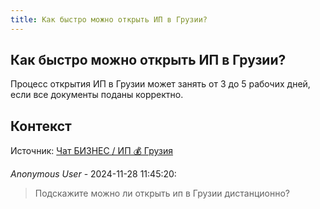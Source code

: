 ```yaml
---
title: Как быстро можно открыть ИП в Грузии?
---
```


## Как быстро можно открыть ИП в Грузии?

Процесс открытия ИП в Грузии может занять от 3 до 5 рабочих дней, если все документы поданы корректно.

## Контекст

Источник: [Чат БИЗНЕС / ИП 💰 Грузия](https://t.me/ip_ge)

_Anonymous User_ - 2024-11-28 11:45:20:

> Подскажите можно ли открыть ип в Грузии дистанционно?

